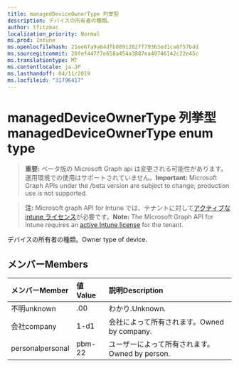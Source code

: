 ```yaml
---
title: managedDeviceOwnerType 列挙型
description: デバイスの所有者の種類。
author: tfitzmac
localization_priority: Normal
ms.prod: Intune
ms.openlocfilehash: 21ee6fa9a64dfb0891282ff79363ed1ca8f57bdd
ms.sourcegitcommit: 20fef447f7e658a454a3887ea49746142c22e45c
ms.translationtype: MT
ms.contentlocale: ja-JP
ms.lasthandoff: 04/11/2019
ms.locfileid: "31796417"
---
```

# <a name="manageddeviceownertype-enum-type"></a><span data-ttu-id="fc972-103">managedDeviceOwnerType 列挙型</span><span class="sxs-lookup"><span data-stu-id="fc972-103">managedDeviceOwnerType enum type</span></span>

> <span data-ttu-id="fc972-104">**重要:** ベータ版の Microsoft Graph api は変更される可能性があります。運用環境での使用はサポートされていません。</span><span class="sxs-lookup"><span data-stu-id="fc972-104">**Important:** Microsoft Graph APIs under the /beta version are subject to change; production use is not supported.</span></span>

> <span data-ttu-id="fc972-105">**注:** Microsoft graph API for Intune では、テナントに対して[アクティブな intune ライセンス](https://go.microsoft.com/fwlink/?linkid=839381)が必要です。</span><span class="sxs-lookup"><span data-stu-id="fc972-105">**Note:** The Microsoft Graph API for Intune requires an [active Intune license](https://go.microsoft.com/fwlink/?linkid=839381) for the tenant.</span></span>

<span data-ttu-id="fc972-106">デバイスの所有者の種類。</span><span class="sxs-lookup"><span data-stu-id="fc972-106">Owner type of device.</span></span>

## <a name="members"></a><span data-ttu-id="fc972-107">メンバー</span><span class="sxs-lookup"><span data-stu-id="fc972-107">Members</span></span>
|<span data-ttu-id="fc972-108">メンバー</span><span class="sxs-lookup"><span data-stu-id="fc972-108">Member</span></span>|<span data-ttu-id="fc972-109">値</span><span class="sxs-lookup"><span data-stu-id="fc972-109">Value</span></span>|<span data-ttu-id="fc972-110">説明</span><span class="sxs-lookup"><span data-stu-id="fc972-110">Description</span></span>|
|:---|:---|:---|
|<span data-ttu-id="fc972-111">不明</span><span class="sxs-lookup"><span data-stu-id="fc972-111">unknown</span></span>|<span data-ttu-id="fc972-112">.0</span><span class="sxs-lookup"><span data-stu-id="fc972-112">0</span></span>|<span data-ttu-id="fc972-113">わかり.</span><span class="sxs-lookup"><span data-stu-id="fc972-113">Unknown.</span></span>|
|<span data-ttu-id="fc972-114">会社</span><span class="sxs-lookup"><span data-stu-id="fc972-114">company</span></span>|<span data-ttu-id="fc972-115">1-d</span><span class="sxs-lookup"><span data-stu-id="fc972-115">1</span></span>|<span data-ttu-id="fc972-116">会社によって所有されます。</span><span class="sxs-lookup"><span data-stu-id="fc972-116">Owned by company.</span></span>|
|<span data-ttu-id="fc972-117">personal</span><span class="sxs-lookup"><span data-stu-id="fc972-117">personal</span></span>|<span data-ttu-id="fc972-118">pbm-2</span><span class="sxs-lookup"><span data-stu-id="fc972-118">2</span></span>|<span data-ttu-id="fc972-119">ユーザーによって所有されます。</span><span class="sxs-lookup"><span data-stu-id="fc972-119">Owned by person.</span></span>|





